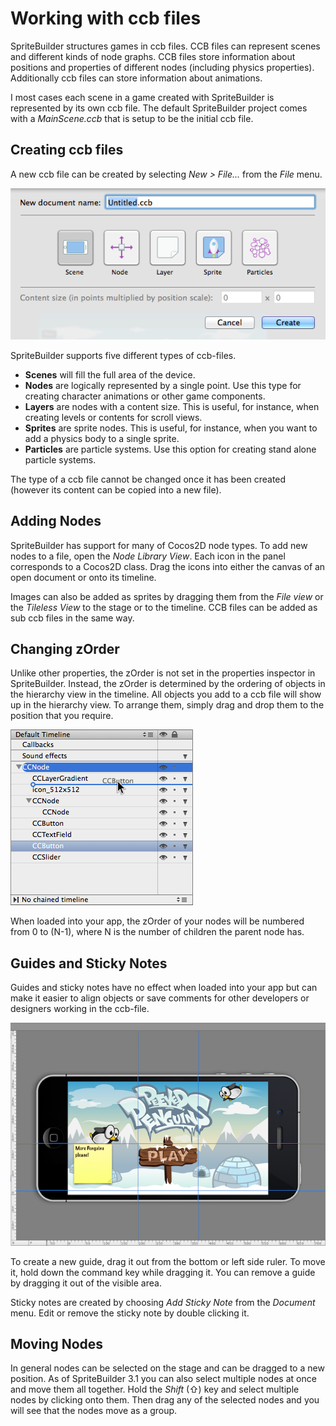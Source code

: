 # Working with ccb files

SpriteBuilder structures games in ccb files. CCB files can represent scenes and different kinds of node graphs. CCB files store information about positions and properties of different nodes (including physics properties). Additionally ccb files can store information about animations.

I most cases each scene in a game created with SpriteBuilder is represented by its own ccb file. The default SpriteBuilder project comes with a *MainScene.ccb* that is setup to be the initial ccb file.

## Creating ccb files
A new ccb file can be created by selecting *New > File...* from the *File* menu.

![image](../_images/editor/file-new-ccb-dialog.png)

SpriteBuilder supports five different types of ccb-files.

- **Scenes** will fill the full area of the device.
- **Nodes** are logically represented by a single point. Use this type for creating character animations or other game components.
- **Layers** are nodes with a content size. This is useful, for instance, when creating levels or contents for scroll views.
- **Sprites** are sprite nodes. This is useful, for instance, when you want to add a physics body to a single sprite.
- **Particles** are particle systems. Use this option for creating stand alone particle systems.

The type of a ccb file cannot be changed once it has been created (however its content can be copied into a new file).

## Adding Nodes
SpriteBuilder has support for many of Cocos2D node types. To add new nodes to a file, open the *Node Library View*. Each icon in the panel corresponds to a Cocos2D class. Drag the icons into either the canvas of an open document or onto its timeline.

Images can also be added as sprites by dragging them from the *File view* or the *Tileless View* to the stage or to the timeline. CCB files can be added as sub ccb files in the same way.

## Changing zOrder
Unlike other properties, the zOrder is not set in the properties inspector in SpriteBuilder. Instead, the zOrder is determined by the ordering of objects in the hierarchy view in the timeline. All objects you add to a ccb file will show up in the hierarchy view. To arrange them, simply drag and drop them to the position that you require.

![image](../_images/editor/timeline-reorder-nodes.png)

When loaded into your app, the zOrder of your nodes will be numbered from 0 to (N-1), where N is the number of children the parent node has. 

## Guides and Sticky Notes
Guides and sticky notes have no effect when loaded into your app but can make it easier to align objects or save comments for other developers or designers working in the ccb-file.

![image](../_images/editor/sticky-notes-example.png)

To create a new guide, drag it out from the bottom or left side ruler. To move it, hold down the command key while dragging it. You can remove a guide by dragging it out of the visible area.

Sticky notes are created by choosing *Add Sticky Note* from the *Document* menu. Edit or remove the sticky note by double clicking it.

## Moving Nodes

In general nodes can be selected on the stage and can be dragged to a new position. As of SpriteBuilder 3.1 you can also select multiple nodes at once and move them all together. Hold the *Shift* (⇧) key and select multiple nodes by clicking onto them. Then drag any of the selected nodes and you will see that the nodes move as a group.
